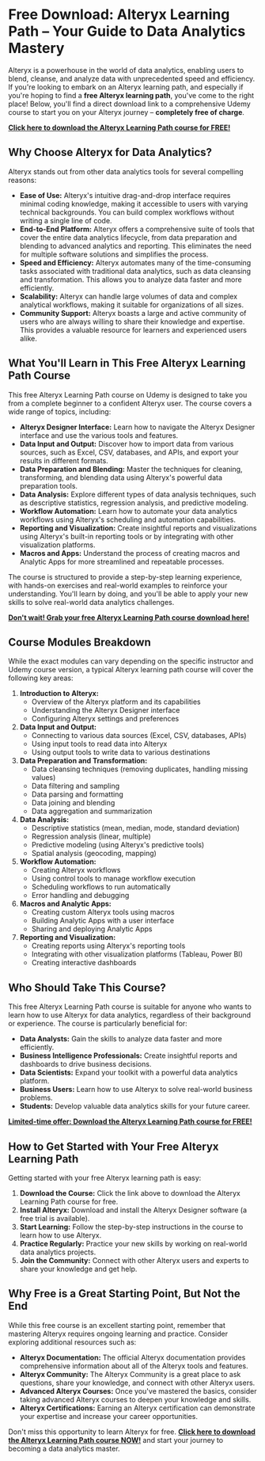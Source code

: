 # Free Download: Alteryx Learning Path – Your Guide to Data Analytics Mastery

Alteryx is a powerhouse in the world of data analytics, enabling users to blend, cleanse, and analyze data with unprecedented speed and efficiency. If you're looking to embark on an Alteryx learning path, and especially if you're hoping to find a **free Alteryx learning path**, you've come to the right place! Below, you'll find a direct download link to a comprehensive Udemy course to start you on your Alteryx journey – **completely free of charge**.

[**Click here to download the Alteryx Learning Path course for FREE!**](https://udemywork.com/alteryx-learning-path)

## Why Choose Alteryx for Data Analytics?

Alteryx stands out from other data analytics tools for several compelling reasons:

*   **Ease of Use:** Alteryx's intuitive drag-and-drop interface requires minimal coding knowledge, making it accessible to users with varying technical backgrounds. You can build complex workflows without writing a single line of code.
*   **End-to-End Platform:** Alteryx offers a comprehensive suite of tools that cover the entire data analytics lifecycle, from data preparation and blending to advanced analytics and reporting. This eliminates the need for multiple software solutions and simplifies the process.
*   **Speed and Efficiency:** Alteryx automates many of the time-consuming tasks associated with traditional data analytics, such as data cleansing and transformation. This allows you to analyze data faster and more efficiently.
*   **Scalability:** Alteryx can handle large volumes of data and complex analytical workflows, making it suitable for organizations of all sizes.
*   **Community Support:** Alteryx boasts a large and active community of users who are always willing to share their knowledge and expertise. This provides a valuable resource for learners and experienced users alike.

## What You'll Learn in This Free Alteryx Learning Path Course

This free Alteryx Learning Path course on Udemy is designed to take you from a complete beginner to a confident Alteryx user. The course covers a wide range of topics, including:

*   **Alteryx Designer Interface:** Learn how to navigate the Alteryx Designer interface and use the various tools and features.
*   **Data Input and Output:** Discover how to import data from various sources, such as Excel, CSV, databases, and APIs, and export your results in different formats.
*   **Data Preparation and Blending:** Master the techniques for cleaning, transforming, and blending data using Alteryx's powerful data preparation tools.
*   **Data Analysis:** Explore different types of data analysis techniques, such as descriptive statistics, regression analysis, and predictive modeling.
*   **Workflow Automation:** Learn how to automate your data analytics workflows using Alteryx's scheduling and automation capabilities.
*   **Reporting and Visualization:** Create insightful reports and visualizations using Alteryx's built-in reporting tools or by integrating with other visualization platforms.
*   **Macros and Apps:** Understand the process of creating macros and Analytic Apps for more streamlined and repeatable processes.

The course is structured to provide a step-by-step learning experience, with hands-on exercises and real-world examples to reinforce your understanding. You'll learn by doing, and you'll be able to apply your new skills to solve real-world data analytics challenges.

[**Don't wait! Grab your free Alteryx Learning Path course download here!**](https://udemywork.com/alteryx-learning-path)

## Course Modules Breakdown

While the exact modules can vary depending on the specific instructor and Udemy course version, a typical Alteryx learning path course will cover the following key areas:

1.  **Introduction to Alteryx:**
    *   Overview of the Alteryx platform and its capabilities
    *   Understanding the Alteryx Designer interface
    *   Configuring Alteryx settings and preferences
2.  **Data Input and Output:**
    *   Connecting to various data sources (Excel, CSV, databases, APIs)
    *   Using input tools to read data into Alteryx
    *   Using output tools to write data to various destinations
3.  **Data Preparation and Transformation:**
    *   Data cleansing techniques (removing duplicates, handling missing values)
    *   Data filtering and sampling
    *   Data parsing and formatting
    *   Data joining and blending
    *   Data aggregation and summarization
4.  **Data Analysis:**
    *   Descriptive statistics (mean, median, mode, standard deviation)
    *   Regression analysis (linear, multiple)
    *   Predictive modeling (using Alteryx's predictive tools)
    *   Spatial analysis (geocoding, mapping)
5.  **Workflow Automation:**
    *   Creating Alteryx workflows
    *   Using control tools to manage workflow execution
    *   Scheduling workflows to run automatically
    *   Error handling and debugging
6.  **Macros and Analytic Apps:**
    *   Creating custom Alteryx tools using macros
    *   Building Analytic Apps with a user interface
    *   Sharing and deploying Analytic Apps
7.  **Reporting and Visualization:**
    *   Creating reports using Alteryx's reporting tools
    *   Integrating with other visualization platforms (Tableau, Power BI)
    *   Creating interactive dashboards

## Who Should Take This Course?

This free Alteryx Learning Path course is suitable for anyone who wants to learn how to use Alteryx for data analytics, regardless of their background or experience. The course is particularly beneficial for:

*   **Data Analysts:** Gain the skills to analyze data faster and more efficiently.
*   **Business Intelligence Professionals:** Create insightful reports and dashboards to drive business decisions.
*   **Data Scientists:** Expand your toolkit with a powerful data analytics platform.
*   **Business Users:** Learn how to use Alteryx to solve real-world business problems.
*   **Students:** Develop valuable data analytics skills for your future career.

[**Limited-time offer: Download the Alteryx Learning Path course for FREE!**](https://udemywork.com/alteryx-learning-path)

## How to Get Started with Your Free Alteryx Learning Path

Getting started with your free Alteryx learning path is easy:

1.  **Download the Course:** Click the link above to download the Alteryx Learning Path course for free.
2.  **Install Alteryx:** Download and install the Alteryx Designer software (a free trial is available).
3.  **Start Learning:** Follow the step-by-step instructions in the course to learn how to use Alteryx.
4.  **Practice Regularly:** Practice your new skills by working on real-world data analytics projects.
5.  **Join the Community:** Connect with other Alteryx users and experts to share your knowledge and get help.

## Why Free is a Great Starting Point, But Not the End

While this free course is an excellent starting point, remember that mastering Alteryx requires ongoing learning and practice. Consider exploring additional resources such as:

*   **Alteryx Documentation:** The official Alteryx documentation provides comprehensive information about all of the Alteryx tools and features.
*   **Alteryx Community:** The Alteryx Community is a great place to ask questions, share your knowledge, and connect with other Alteryx users.
*   **Advanced Alteryx Courses:** Once you've mastered the basics, consider taking advanced Alteryx courses to deepen your knowledge and skills.
*   **Alteryx Certifications:** Earning an Alteryx certification can demonstrate your expertise and increase your career opportunities.

Don't miss this opportunity to learn Alteryx for free. **[Click here to download the Alteryx Learning Path course NOW!](https://udemywork.com/alteryx-learning-path)** and start your journey to becoming a data analytics master.
